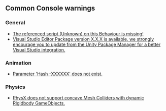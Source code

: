 ## Common Console warnings

### General
- [The referenced script (Unknown) on this Behaviour is missing!](Console%20Warnings/Missing%20Script.md)
- [Visual Studio Editor Package version X.X.X is available, we strongly encourage you to update from the Unity Package Manager for a better Visual Studio integration.](Console%20Warnings/Visual%20Studio%20Package.md)

### Animation
- [Parameter 'Hash -XXXXXX' does not exist.](Console%20Warnings/Missing%20Animator%20Hash.md)

### Physics
- [PhysX does not support concave Mesh Colliders with dynamic Rigidbody GameObjects.](Console%20Warnings/Concave%20Mesh%20Colliders.md)